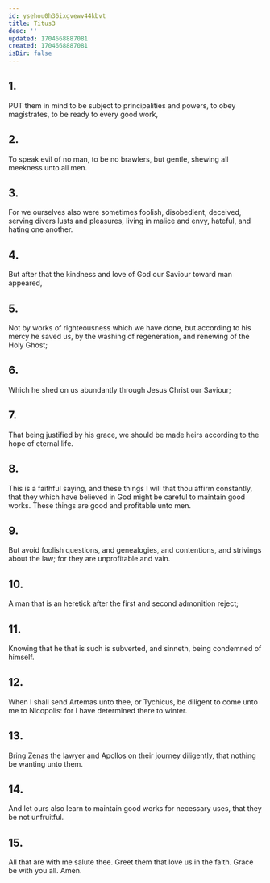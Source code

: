 ```yaml
---
id: ysehou0h36ixgvewv44kbvt
title: Titus3
desc: ''
updated: 1704668887081
created: 1704668887081
isDir: false
---
```

## 1.
PUT them in mind to be subject to principalities and powers, to obey magistrates, to be ready to every good work,
## 2.
To speak evil of no man, to be no brawlers, but gentle, shewing all meekness unto all men.
## 3.
For we ourselves also were sometimes foolish, disobedient, deceived, serving divers lusts and pleasures, living in malice and envy, hateful, and hating one another.
## 4.
But after that the kindness and love of God our Saviour toward man appeared,
## 5.
Not by works of righteousness which we have done, but according to his mercy he saved us, by the washing of regeneration, and renewing of the Holy Ghost;
## 6.
Which he shed on us abundantly through Jesus Christ our Saviour;
## 7.
That being justified by his grace, we should be made heirs according to the hope of eternal life.
## 8.
This is a faithful saying, and these things I will that thou affirm constantly, that they which have believed in God might be careful to maintain good works. These things are good and profitable unto men.
## 9.
But avoid foolish questions, and genealogies, and contentions, and strivings about the law; for they are unprofitable and vain.
## 10.
A man that is an heretick after the first and second admonition reject;
## 11.
Knowing that he that is such is subverted, and sinneth, being condemned of himself.
## 12.
When I shall send Artemas unto thee, or Tychicus, be diligent to come unto me to Nicopolis: for I have determined there to winter.
## 13.
Bring Zenas the lawyer and Apollos on their journey diligently, that nothing be wanting unto them.
## 14.
And let ours also learn to maintain good works for necessary uses, that they be not unfruitful.
## 15.
All that are with me salute thee. Greet them that love us in the faith. Grace be with you all. Amen.
